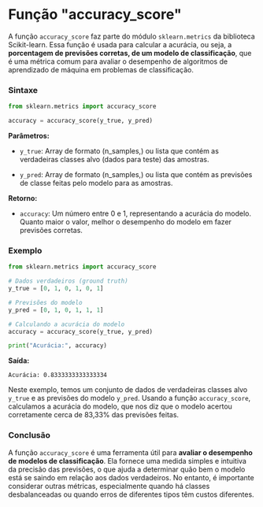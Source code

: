 # Função "accuracy_score"

A função `accuracy_score` faz parte do módulo `sklearn.metrics` da biblioteca Scikit-learn. Essa função é usada para calcular a acurácia, ou seja, a **porcentagem de previsões corretas, de um modelo de classificação**, que é uma métrica comum para avaliar o desempenho de algoritmos de aprendizado de máquina em problemas de classificação.

### **Sintaxe**

```python
from sklearn.metrics import accuracy_score

accuracy = accuracy_score(y_true, y_pred)
```

**Parâmetros:**

- `y_true`: Array de formato (n_samples,) ou lista que contém as verdadeiras classes alvo (dados para teste) das amostras.

- `y_pred`: Array de formato (n_samples,) ou lista que contém as previsões de classe feitas pelo modelo para as amostras.

**Retorno:**

- `accuracy`: Um número entre 0 e 1, representando a acurácia do modelo. Quanto maior o valor, melhor o desempenho do modelo em fazer previsões corretas.

### **Exemplo**

```python
from sklearn.metrics import accuracy_score

# Dados verdadeiros (ground truth)
y_true = [0, 1, 0, 1, 0, 1]

# Previsões do modelo
y_pred = [0, 1, 0, 1, 1, 1]

# Calculando a acurácia do modelo
accuracy = accuracy_score(y_true, y_pred)

print("Acurácia:", accuracy)
```

**Saída:**

```
Acurácia: 0.8333333333333334
```

Neste exemplo, temos um conjunto de dados de verdadeiras classes alvo `y_true` e as previsões do modelo `y_pred`. Usando a função `accuracy_score`, calculamos a acurácia do modelo, que nos diz que o modelo acertou corretamente cerca de 83,33% das previsões feitas.

### **Conclusão**

A função `accuracy_score` é uma ferramenta útil para **avaliar o desempenho de modelos de classificação**. Ela fornece uma medida simples e intuitiva da precisão das previsões, o que ajuda a determinar quão bem o modelo está se saindo em relação aos dados verdadeiros. No entanto, é importante considerar outras métricas, especialmente quando há classes desbalanceadas ou quando erros de diferentes tipos têm custos diferentes.